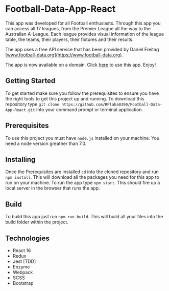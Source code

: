 # Football-Data-App-React

This app was developed for all Football enthusiasts. Through this app you can access all 17 leagues, from the Premier League all the way to the Australian A-League. Each league provides visual information of the league table, the teams, their players, their fixtures and their results. 

The app uses a free API service that has been provided by Daniel Freitag [www.football-data.org](https://www.football-data.org). 

The app is now available on a domain. Click [here](http://react-football-app.s3-website.eu-west-2.amazonaws.com/) to use this app. Enjoy!

## Getting Started 

To get started make sure you follow the prerequisites to ensure you have the right tools to get this project up and running. To download this repository type `git clone https://github.com/RPlaha0390/Football-Data-App-React.git` into your command prompt or terminal application. 

## Prerequisites 

To use this project you must have `node.js` installed on your machine. 
You need a node version greather than 7.0. 


## Installing

Once the Prerequisites are installed `cd` into the cloned repository and run `npm install`. This will download all the packages you need for this app to run on your machine. To run the app type `npm start`. This should fire up a local server in the browser that runs the app. 

## Build

To build this app just run `npm run build`. This will build all your files into the build folder within the project. 

## Technologies

- React 16
- Redux
- Jest [TDD]
- Enzyme
- Webpack
- SCSS
- Bootstrap